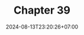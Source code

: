 ---
weight: 5700
title: "Chapter 39"
description: "Saga Pattern"
icon: "article"
date: "2024-08-13T23:20:26+07:00"
lastmod: "2024-08-13T23:20:26+07:00"
draft: false
toc: true
---